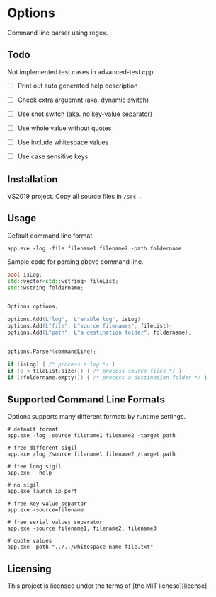 # Options
Command line parser using regex.


## Todo

Not implemented test cases in advanced-test.cpp.

- [ ] Print out auto generated help description
- [ ] Check extra arguemnt (aka. dynamic switch)
- [ ] Use shot switch (aka. no key-value separator)
- [ ] Use whole value without quotes
- [ ] Use include whitespace values
- [ ] Use case sensitive keys


## Installation

VS2019 project. Copy all source files in `/src `.


## Usage

Default command line format.
```
app.exe -log -file filename1 filename2 -path foldername
```

Sample code for parsing above command line.
```C++
bool isLog;
std::vector<std::wstring> fileList;
std::wstring foldername;


Options options;		

options.Add(L"log",  L"enable log", isLog);
options.Add(L"file", L"source filenames", fileList);
options.Add(L"path", L"a destination folder", foldername);


options.Parser(commandLine);

if (isLog) { /* process a log */ }
if (0 < fileList.size()) { /* process source files */ }
if (!foldername.empty()) { /* process a destination folder */ }
```


## Supported Command Line Formats

Options supports many different formats by runtime settings.

```
# default format
app.exe -log -source filename1 filename2 -target path

# free different sigil
app.exe /log /source filename1 filename2 /target path

# free long sigil
app.exe --help

# no sigil
app.exe launch ip port

# free key-value separtor
app.exe -source=filename

# free serial values separator
app.exe -source filename1, filename2, filename3

# quote values
app.exe -path "../../whitespace name file.txt"
```


## Licensing

This project is licensed under the terms of [the MIT licnese][license].
